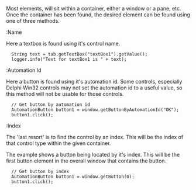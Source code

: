 Most elements, will sit within a container, either a window or a pane, etc. Once the container has been found, the desired element can be found using one of three methods. 

:Name

Here a textbox is found using it's control name.

```
  String text = tab.getTextBox("textBox1").getValue();
  logger.info("Text for textBox1 is " + text);
```

:Automation Id

Here a button is found using it's automation id. Some controls, especially Delphi Win32 controls may not set the automation id to a useful value, so this method will not be usable for those controls.

```
  // Get button by automation id
  AutomationButton button1 = window.getButtonByAutomationId("OK");
  button1.click();
```

:Index

The 'last resort' is to find the control by an index. This will be the index of that control type within the given container.

The example shows a button being located by it's index. This will be the first button element in the overall window that contains the button.

```
  // Get button by index
  AutomationButton button1 = window.getButton(0);
  button1.click();
```